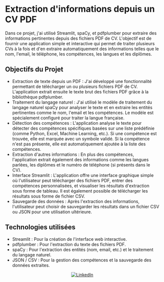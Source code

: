 # Extraction d'informations depuis un CV PDF
Dans ce projet, j'ai utilisé Streamlit, spaCy, et pdfplumber pour extraire des informations pertinentes depuis des fichiers PDF de CV. L'objectif est de fournir une application simple et interactive qui permet de traiter plusieurs CVs à la fois et d'en extraire automatiquement des informations telles que le nom, l'email, le téléphone, les compétences, les langues et les diplômes.
## Objectifs du Projet
- Extraction de texte depuis un PDF : J'ai développé une fonctionnalité permettant de télécharger un ou plusieurs fichiers PDF de CV. L'application extrait ensuite le texte brut des fichiers PDF grâce à la bibliothèque pdfplumber.
- Traitement du langage naturel : J'ai utilisé le modèle de traitement du langage naturel spaCy pour analyser le texte et en extraire les entités pertinentes comme le nom, l'email et les compétences. Le modèle est spécialement configuré pour traiter la langue française.
- Détection des compétences : L'application analyse le texte pour détecter des compétences spécifiques basées sur une liste prédéfinie (comme Python, Excel, Machine Learning, etc.). Si une compétence est trouvée, elle est marquée avec un symbole validé. Si la compétence n'est pas présente, elle est automatiquement ajoutée à la liste des compétences.
- Extraction d'autres informations : En plus des compétences, l'application extrait également des informations comme les langues parlées, les diplômes et le numéro de téléphone (si présents dans le CV).
- Interface Streamlit : L'application offre une interface graphique simple où l'utilisateur peut télécharger des fichiers PDF, entrer des compétences personnalisées, et visualiser les résultats d'extraction sous forme de tableau. Il est également possible de télécharger les résultats sous forme de fichier CSV.
- Sauvegarde des données : Après l'extraction des informations, l'utilisateur peut choisir de sauvegarder les résultats dans un fichier CSV ou JSON pour une utilisation ultérieure.
## Technologies utilisées
- Streamlit : Pour la création de l'interface web interactive.
- pdfplumber : Pour l'extraction du texte des fichiers PDF.
- spaCy : Pour l'extraction des entités (nom, email, etc.) et le traitement du langage naturel.
- JSON / CSV : Pour la gestion des compétences et la sauvegarde des données extraites.

<p align="center">
  <a href="https://www.linkedin.com/in/ikram-nefzi-7019741b1/" target="_blank">
    <img src="https://img.shields.io/badge/LinkedIn-%230077B5?style=for-the-badge&logo=linkedin&logoColor=white" alt="LinkedIn" />
  </a>
</p>
